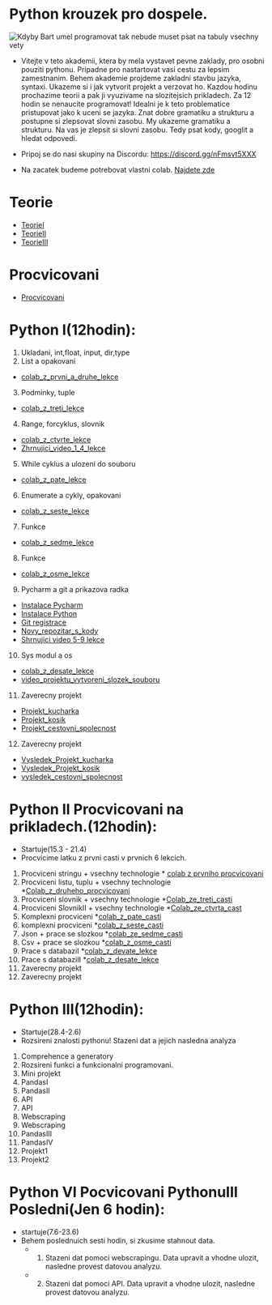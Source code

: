 # Python krouzek pro dospele.
![Kdyby Bart umel programovat tak nebude muset psat na tabuly vsechny vety](https://github.com/valenja9/Python_krou-ek_pro_dosp-l-/blob/main/tabule-bart.jpg)

* Vitejte v teto akademii, ktera by mela vystavet pevne zaklady, pro osobni pouziti pythonu. Pripadne pro nastartovat vasi cestu za lepsim zamestnanim. Behem akademie projdeme zakladni stavbu jazyka, syntaxi. Ukazeme si i jak vytvorit projekt a verzovat ho. Kazdou hodinu prochazime teorii a pak ji vyuzivame na slozitejsich prikladech. Za 12 hodin se nenaucite programovat! Idealni je k teto problematice pristupovat jako k uceni se jazyka. Znat dobre gramatiku a strukturu a postupne si zlepsovat slovni zasobu. My ukazeme gramatiku a strukturu. Na vas je zlepsit si slovni zasobu. Tedy psat kody, googlit a hledat odpovedi.

* Pripoj se do nasi skupiny na Discordu: https://discord.gg/nFmsvt5XXX
* Na zacatek budeme potrebovat vlastni colab. [Najdete zde](https://colab.research.google.com/notebooks/intro.ipynb)

# Teorie
* [TeorieI](https://github.com/valenja9/Python_krouzek_pro_dospele/blob/main/Python_know_how_I.ipynb)
* [TeorieII](https://github.com/valenja9/Python_krouzek_pro_dospele/blob/main/Python_know_how_II.ipynb)
* [TeorieIII](https://github.com/valenja9/Python_krouzek_pro_dospele/blob/main/Python_know_how_III.ipynb)

# Procvicovani
* [Procvicovani](https://github.com/valenja9/Python_krouzek_pro_dospele/blob/main/Python_procvicovani.ipynb)

# Python I(12hodin):
1) Ukladani, int,float, input, dir,type 
2) List a opakovani  
* [colab_z_prvni_a_druhe_lekce](https://github.com/valenja9/Python_krouzek_pro_dospele/blob/main/Python_krouzek_dospelaciI_II_lekce.ipynb)
3) Podminky, tuple   
* [colab_z_treti_lekce](https://github.com/valenja9/Python_krouzek_pro_dospele/blob/main/Python_dospelaci_III.ipynb)
4) Range, forcyklus, slovnik 
* [colab_z_ctvrte_lekce](https://github.com/valenja9/Python_krouzek_pro_dospele/blob/main/Python_pro_dospeleIV.ipynb) 
* [Zhrnujici_video_1_4_lekce](https://drive.google.com/file/d/15xzAW8alxILxiKYo1jpRStWrQL78HYj0/view?usp=sharing)
5) While cyklus a ulozeni do souboru 
* [colab_z_pate_lekce](https://github.com/valenja9/Python_krouzek_pro_dospele/blob/main/Python_pro_dospele_5.ipynb)
6) Enumerate a cykly, opakovani 
* [colab_z_seste_lekce](https://github.com/valenja9/Python_krouzek_pro_dospele/blob/main/Python_pro_dospele6.ipynb)
7) Funkce 
* [colab_z_sedme_lekce](https://github.com/valenja9/Python_krouzek_pro_dospele/blob/main/Python_pro_dospele_VII.ipynb)
8) Funkce 
* [colab_z_osme_lekce](https://github.com/valenja9/Python_krouzek_pro_dospele/blob/main/Python_krouzek_pro_dospele_VIII.ipynb)
9) Pycharm a git a prikazova radka  
* [Instalace Pycharm](https://www.jetbrains.com/pycharm/download/#section=windows)
* [Instalace Python](https://www.python.org/downloads/)
* [Git registrace](https://github.com/)
* [Novy_repozitar_s_kody](https://github.com/valenja9/tvorba_prvniho_repozotare)
* [Shrnujici video 5-9 lekce](https://drive.google.com/file/d/1tyas_NOW1ncqIAAawcmRcMoTln5WhTbr/view?usp=sharing)
10) Sys modul a os   
* [colab_z_desate_lekce](https://colab.research.google.com/drive/1kwoKuT5Hws-mlrQYgggh_8q3Io1aPEX2?usp=sharing) 
* [video_projektu_vytvoreni_slozek_souboru](https://drive.google.com/file/d/1HC2xsCi8sCtUB45rbZKGv9ETnRAxOwes/view?usp=sharing)
11) Zaverecny projekt 
* [Projekt_kucharka](https://github.com/valenja9/Python_krouzek_pro_dospele/blob/main/Projekt_kucharka_zadani.ipynb)
* [Projekt_kosik](https://github.com/valenja9/Python_krouzek_pro_dospele/blob/main/Projekt_nakupni_kosik_zadani.ipynb)
* [Projekt_cestovni_spolecnost](https://github.com/valenja9/Python_krouzek_pro_dospele/blob/main/Projekt_cestovni_appka_zadani.ipynb)
12) Zaverecny projekt 
* [Vysledek_Projekt_kucharka](https://github.com/valenja9/Python_krouzek_pro_dospele/blob/main/Projekt_kucharka.ipynb)
* [Vysledek_Projekt_kosik](https://github.com/valenja9/Python_krouzek_pro_dospele/blob/main/Projekt_nakupni_kosik.ipynb)
* [vysledek_cestovni_spolecnost](https://github.com/valenja9/Python_krouzek_pro_dospele/blob/main/Projekt_cestovni_appka.ipynb)


# Python II Procvicovani na prikladech.(12hodin):
* Startuje(15.3 - 21.4)
* Procvicime latku z prvni casti v prvnich 6 lekcich.
1) Procviceni stringu + vsechny technologie * [colab z prvniho procvicovani](https://github.com/valenja9/Python_krouzek_pro_dospele/blob/main/Python_pro_dospele_prace_se_stringem.ipynb)
2) Procviceni listu, tuplu + vsechny technologie *[Colab_z_druheho_procvicovani](https://github.com/valenja9/Python_krouzek_pro_dospele/blob/main/Python_pro_dospele_II_Opakavani_listu.ipynb)
3) Procviceni slovnik  + vsechny technologie *[Colab_ze_treti_casti](https://github.com/valenja9/Python_krouzek_pro_dospele/blob/main/Python_pro_dospele_II_III.ipynb)
4) Procviceni SlovnikII + vsechny technologie *[Colab_ze_ctvrta_cast](https://github.com/valenja9/Python_krouzek_pro_dospele/blob/main/Python_pro_dospele_II_IV.ipynb)
5) Komplexni procviceni *[colab_z_pate_casti](https://github.com/valenja9/Python_krouzek_pro_dospele/blob/main/Python_pro_dospele_II_V.ipynb)
6) komplexni procviceni *[colab_z_seste_casti](https://github.com/valenja9/Python_krouzek_pro_dospele/blob/main/Python_pro_dospele_II_VI.ipynb)
7) Json + prace se slozkou *[colab_ze_sedme_casti](https://github.com/valenja9/Python_krouzek_pro_dospele/blob/main/Python_lekce_II_VII.ipynb)
8) Csv + prace se slozkou  *[colab_z_osme_casti](https://github.com/valenja9/Python_krouzek_pro_dospele/blob/main/Python_pro_dospele_II_VIII.ipynb)
9) Prace s databaziI *[colab_z_devate_lekce](https://github.com/valenja9/Python_krouzek_pro_dospele/blob/main/Python_pro_dospele_II_IX.ipynb)
10) Prace s databaziII *[colab_z_desate_lekce](https://github.com/valenja9/Python_krouzek_pro_dospele/blob/main/Python_pro_dospele_X_II.ipynb)
11) Zaverecny projekt
12) Zaverecny projekt



# Python III(12hodin):
* Startuje(28.4-2.6)
* Rozsireni znalosti pythonu! Stazeni dat a jejich nasledna analyza
1) Comprehence a generatory
2) Rozsireni funkci a funkcionalni programovani.
3) Mini projekt
4) PandasI
5) PandasII
6) API
7) API
8) Webscraping
9) Webscraping
10) PandasIII
11) PandasIV 
11) Projekt1
12) Projekt2

# Python VI Pocvicovani PythonuIII Posledni(Jen 6 hodin):
* startuje(7.6-23.6)
* Behem poslednuich sesti hodin, si zkusime stahnout data. 
  * 1) Stazeni dat pomoci webscrapingu. Data upravit a vhodne ulozit, nasledne provest datovou analyzu.
  * 2) Stazeni dat pomoci API. Data upravit a vhodne ulozit, nasledne provest datovou analyzu.
